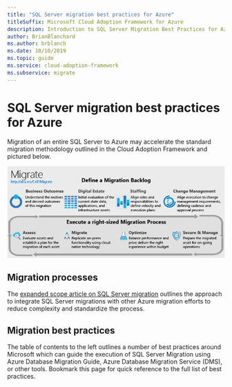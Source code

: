 ```yaml
---
title: "SQL Server migration best practices for Azure"
titleSuffix: Microsoft Cloud Adoption Framework for Azure
description: Introduction to SQL Server Migration Best Practices for Azure
author: BrianBlanchard
ms.author: brblanch
ms.date: 10/10/2019
ms.topic: guide
ms.service: cloud-adoption-framework
ms.subservice: migrate
---
```


# SQL Server migration best practices for Azure

Migration of an entire SQL Server to Azure may accelerate the standard migration methodology outlined in the Cloud Adoption Framework and pictured below.

![Cloud Adoption Framework migration model](../../_images/operational-transformation-migrate.png)

## Migration processes

The [expanded scope article on SQL Server migration](../expanded-scope/sql-migration.md) outlines the approach to integrate SQL Server migrations with other Azure migration efforts to reduce complexity and standardize the process.

## Migration best practices

The table of contents to the left outlines a number of best practices around Microsoft which can guide the execution of SQL Server Migration using Azure Database Migration Guide, Azure Database Migration Service (DMS), or other tools. Bookmark this page for quick reference to the full list of best practices.
